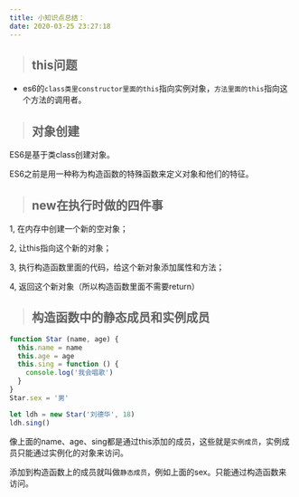 ```yaml
---
title: 小知识点总结：
date: 2020-03-25 23:27:18
---
```


> ## this问题

+ es6的<code>class类里constructor里面的this</code>指向实例对象，<code>方法里面的this</code>指向这个方法的调用者。

> ## 对象创建

ES6是基于类class创建对象。

ES6之前是用一种称为构造函数的特殊函数来定义对象和他们的特征。

> ## new在执行时做的四件事

1, 在内存中创建一个新的空对象；

2, 让this指向这个新的对象；

3, 执行构造函数里面的代码，给这个新对象添加属性和方法；

4, 返回这个新对象（所以构造函数里面不需要return）

> ## 构造函数中的静态成员和实例成员

```js
function Star (name, age) {
  this.name = name
  this.age = age
  this.sing = function () {
    console.log('我会唱歌')
  }
}
Star.sex = '男'

let ldh = new Star('刘德华', 18)
ldh.sing()
```
像上面的name、age、sing都是通过this添加的成员，这些就是<code>实例成员</code>，实例成员只能通过实例化的对象来访问。

添加到构造函数上的成员就叫做<code>静态成员</code>，例如上面的sex。只能通过构造函数来访问。

